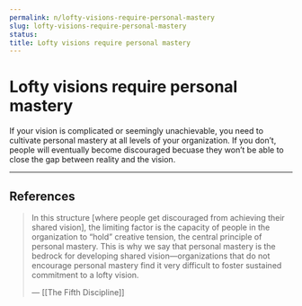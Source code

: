 ```yaml
---
permalink: n/lofty-visions-require-personal-mastery
slug: lofty-visions-require-personal-mastery
status: 
title: Lofty visions require personal mastery
---
```

# Lofty visions require personal mastery

If your vision is complicated or seemingly unachievable, you need to cultivate personal mastery at all levels of your organization. If you don’t, people will eventually become discouraged becuase they won’t be able to close the gap between reality and the vision.

---

## References

> In this structure [where people get discouraged from achieving their shared vision], the limiting factor is the capacity of people in the organization to “hold” creative tension, the central principle of personal mastery. This is why we say that personal mastery is the bedrock for developing shared vision—organizations that do not encourage personal mastery find it very difficult to foster sustained commitment to a lofty vision.
>
> — [[The Fifth Discipline]]
